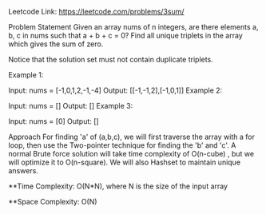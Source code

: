 Leetcode Link:
https://leetcode.com/problems/3sum/

Problem Statement
Given an array nums of n integers, are there elements a, b, c in nums such that a + b + c = 0? Find all unique triplets in the array which gives the sum of zero.

Notice that the solution set must not contain duplicate triplets.

Example 1:

Input: nums = [-1,0,1,2,-1,-4]
Output: [[-1,-1,2],[-1,0,1]]
Example 2:

Input: nums = []
Output: []
Example 3:

Input: nums = [0]
Output: []

Approach
For finding 'a' of (a,b,c), we will first traverse the array with a for loop, then use the Two-pointer technique for finding the 'b' and 'c'. A normal Brute force solution will take time complexity of O(n-cube) , but we will optimize it to O(n-square). We will also Hashset to maintain unique answers.

**Time Complexity: O(N*N), where N is the size of the input array

**Space Complexity: O(N)




